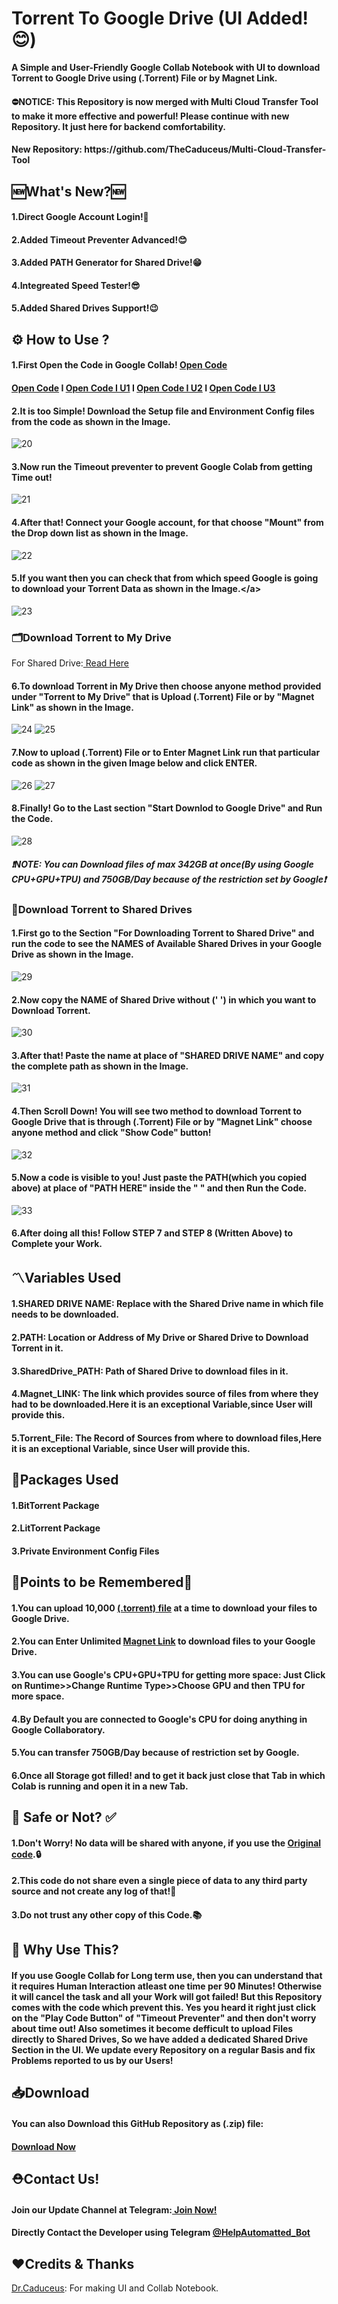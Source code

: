 # Torrent To Google Drive (UI Added!😊)
<p><b>A Simple and User-Friendly Google Collab Notebook with UI to download Torrent to Google Drive using (.Torrent) File or by Magnet Link.</b></p>
<h4><b>⛔NOTICE: This Repository is now merged with Multi Cloud Transfer Tool to make it more effective and powerful! Please continue with new Repository. It just here for backend comfortability.</b></h4>
<h4><b>New Repository: https://github.com/TheCaduceus/Multi-Cloud-Transfer-Tool</b></h4>

<h2>🆕What's New?🆕</h2>
<h4>1.Direct Google Account Login!🤩</h4>
<h4>2.Added Timeout Preventer Advanced!😊</h4>
<h4>3.Added PATH Generator for Shared Drive!😁</h4>
<h4>4.Integreated Speed Tester!😎</h4>
<h4>5.Added Shared Drives Support!😉</h4>

<h2>⚙️ How to Use ?</h2>
<h4> 1.First Open the Code in Google Collab! <a href="https://colab.research.google.com/github/TheCaduceus/Torrent-to-GoogleDrive/blob/main/Torrent%20to%20Google%20Drive.ipynb">Open Code</a> </h4>
<h4> <a href="https://colab.research.google.com/github/EternalBot/Torrent2GoogleDrive/blob/main/Torrent2GoogleDrive.ipynb">Open Code</a> I <a href="https://colab.research.google.com/github/EternalBot/Torrent2GoogleDrive/blob/main/Torrent2GoogleDrive.ipynb?authuser=1">Open Code I U1</a> I <a href="https://colab.research.google.com/github/EternalBot/Torrent2GoogleDrive/blob/main/Torrent2GoogleDrive.ipynb?authuser=2">Open Code I U2</a> I <a href="https://colab.research.google.com/github/EternalBot/Torrent2GoogleDrive/blob/main/Torrent2GoogleDrive.ipynb?authuser=3">Open Code I U3</a>
<h4> 2.It is too Simple! Download the Setup file and Environment Config files from the code as shown in the Image.</h4>
<p><img src="Img/20.png" alt="20" /></p>
<h4> 3.Now run the Timeout preventer to prevent Google Colab from getting Time out!</h4>
<p><img src="Img/21.png" alt="21" /></p>
<h4> 4.After that! Connect your Google account, for that choose "Mount" from the Drop down list as shown in the Image.</h4>
<p><img src="Img/22.png" alt="22" /></p>
<h4> 5.If you want then you can check that from which speed Google is going to download your Torrent Data as shown in the Image.&lt;/a&gt;</h4>
<p><img src="Img/23.png" alt="23" /></p>
<h3>🗂️Download Torrent to My Drive</h3>
<p>For Shared Drive:<a href="https://github.com/TheCaduceus/Torrent-to-GoogleDrive#download-torrent-to-shared-drives"> Read Here</a></p>
<h4> 6.To download Torrent in My Drive then choose anyone method provided under "Torrent to My Drive" that is Upload (.Torrent) File or by "Magnet Link" as shown in the Image.</h4>
<p><img src="Img/24.png" alt="24" />
<img src="Img/25.png" alt="25" /></p>
<h4> 7.Now to upload (.Torrent) File or to Enter Magnet Link run that particular code as shown in the given Image below and click ENTER.</h4>
<p><img src="Img/26.png" alt="26" />
<img src="Img/27.png" alt="27" /></p>
<h4> 8.Finally! Go to the Last section "Start Downlod to Google Drive" and Run the Code.</h4>
<p><img src="Img/28.png" alt="28" /></p>
<h5> <b><i>❗NOTE: You can Download files of max 342GB at once(By using Google CPU+GPU+TPU) and 750GB/Day because of the restriction set by Google❗</i></b></h5>
<h3>📂Download Torrent to Shared Drives</h3>
<h4> 1.First go to the Section "For Downloading Torrent to Shared Drive" and run the code to see the NAMES of Available Shared Drives in your Google Drive as shown in the Image.</h4>
<p><img src="Img/29.png" alt="29" /></p>
<h4> 2.Now copy the NAME of Shared Drive without (' ') in which you want to Download Torrent.</h4>
<p><img src="Img/30.png" alt="30" /></p>
<h4> 3.After that! Paste the name at place of "SHARED DRIVE NAME" and copy the complete path as shown in the Image.</h4>
<p><img src="Img/31.png" alt="31" /></p>
<h4> 4.Then Scroll Down! You will see two method to download Torrent to Google Drive that is through (.Torrent) File or by "Magnet Link" choose anyone method and click "Show Code" button!</h4>
<p><img src="Img/32.png" alt="32" /></p>
<h4> 5.Now a code is visible to you! Just paste the PATH(which you copied above) at place of "PATH HERE" inside the " " and then Run the Code.</h4>
<p><img src="Img/33.png" alt="33" /></p>
<h4> 6.After doing all this! Follow STEP 7 and STEP 8 (Written Above) to Complete your Work.</h4>
<h2>〽️Variables Used</h2>
<h4>1.SHARED DRIVE NAME: Replace with the Shared Drive name in which file needs to be downloaded.</h4>
<h4>2.PATH: Location or Address of My Drive or Shared Drive to Download Torrent in it.</h4>
<h4>3.SharedDrive_PATH: Path of Shared Drive to download files in it.</h4>
<h4>4.Magnet_LINK: The link which provides source of files from where they had to be downloaded.Here it is an exceptional Variable,since User will provide this.</h4>
<h4>5.Torrent_File: The Record of Sources from where to download files,Here it is an exceptional Variable, since User will provide this.</h4>
<h2>📑Packages Used</h2>
<h4>1.BitTorrent Package</h4>
<h4>2.LitTorrent Package</h4>
<h4>3.Private Environment Config Files</h4>
<h2>🎯Points to be Remembered🎯</h2>
<h4>1.You can upload 10,000 <a href="https://github.com/TheCaduceus/Torrent-to-GoogleDrive#5torrent_file-the-record-of-sources-from-where-to-download-fileshere-it-is-an-exceptional-variable-since-user-will-provide-this">(.torrent) file</a> at a time to download your files to Google Drive.</h4>
<h4>2.You can Enter Unlimited <a href="https://github.com/TheCaduceus/Torrent-to-GoogleDrive/blob/main/README.MD#4magnet_link-the-link-which-provides-source-of-files-from-where-they-had-to-be-downloadedhere-it-is-an-exceptional-variablesince-user-will-provide-this">Magnet Link</a> to download files to your Google Drive.</h4>
<h4>3.You can use Google's CPU+GPU+TPU for getting more space: Just Click on Runtime&gt;&gt;Change Runtime Type&gt;&gt;Choose GPU and then TPU for more space.</h4>
<h4>4.By Default you are connected to Google's CPU for doing anything in Google Collaboratory.</h4>
<h4>5.You can transfer 750GB/Day because of restriction set by Google.</h4>
<h4>6.Once all Storage got filled! and to get it back just close that Tab in which Colab is running and open it in a new Tab.</h4>
<h2> 🔐 Safe or Not? ✅</h2>
<h4> 1.Don't Worry! No data will be shared with anyone, if you use the <a href="https://github.com/TheCaduceus/Torrent-to-GoogleDrive">Original code</a>.🔒</h4>
<h4> 2.This code do not share even a single piece of data to any third party source and not create any log of that!🔑</h4>
<h4> 3.Do not trust any other copy of this Code.📚</h4>
<h2> 🤔 Why Use This?</h2>
<h4>If you use Google Collab for Long term use, then you can understand that it requires Human Interaction atleast one time per 90 Minutes! Otherwise it will cancel the task and all your Work will got failed! But this Repository comes with the code which prevent this. Yes you heard it right just click on the "Play Code Button" of "Timeout Preventer" and then don't worry about time out! Also sometimes it become defficult to upload Files directly to Shared Drives, So we have added a dedicated Shared Drive Section in the UI. We update every Repository on a regular Basis and fix Problems reported to us by our Users!</h4>
<h2> 📥Download</h2>
<h4> You can also Download this GitHub Repository as (.zip) file:</h4>
<h4> <a href="https://github.com/TheCaduceus/Torrent-to-GoogleDrive/archive/refs/heads/main.zip">Download Now</a></h4>
<h2>⛑Contact Us!</h2>
<h4>Join our Update Channel at Telegram:<a href="https://telegram.me/TheCaduceusUPDATE"> Join Now!</a>
<h4>Directly Contact the Developer using Telegram <a href="https://telegram.me/HelpAutomatted_Bot">@HelpAutomatted_Bot</a></h4>
<h2>❤️Credits &amp; Thanks</h2>
<p><a href="https://github.com/TheCaduceus">Dr.Caduceus</a>: For making UI and Collab Notebook.</p>
</h4>
